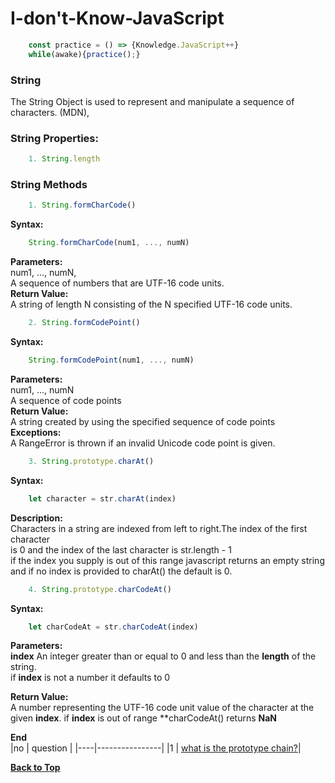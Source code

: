 # I-don't-Know-JavaScript
```javascript
    const practice = () => {Knowledge.JavaScript++}
    while(awake){practice();}
```
### String
The String Object is used to represent and manipulate a sequence of characters. (MDN),

### String Properties:
```javascript 
    1. String.length 
```

### String Methods
```javascript
    1. String.formCharCode()
```
**Syntax:**<br/>
```javascript
    String.formCharCode(num1, ..., numN)
```
**Parameters:**<br/>
    num1, ..., numN,<br/>
    A sequence of numbers that are UTF-16 code units.<br/>
**Return Value:**<br/>
    A string of length N consisting of the N specified UTF-16 code units.<br/>
    
```javascript
    2. String.formCodePoint()
```
**Syntax:**<br/>
```javascript
    String.formCodePoint(num1, ..., numN)
```
**Parameters:**<br/>
    num1, ..., numN<br/>
    A sequence of code points<br>
**Return Value:**<br/>
    A string created by using the specified sequence of code points<br/>
**Exceptions:**<br/>
    A RangeError is thrown if an invalid Unicode code point is given.<br/>

```javascript
    3. String.prototype.charAt()
```
**Syntax:**<br/>
```javascript
    let character = str.charAt(index)
```
**Description:**<br/>
    Characters in a string are indexed from left to right.The index of the first character<br/> is 0 and the index of the last character is str.length - 1<br/> if the index you supply is out of this range javascript returns an empty string<br/> and if no index is provided to charAt() the default is 0.<br/>

```javascript
    4. String.prototype.charCodeAt()
```
**Syntax:**<br/>
```javascript
    let charCodeAt = str.charCodeAt(index)
```
**Parameters:**<br/>
**index** An integer greater than or equal to 0 and less than the **length** of the string.<br/>if **index** is not a number it defaults to 0

**Return Value:**<br/>
A number representing the UTF-16 code unit value of the character at the <br/> given **index**. if **index** is out of range **charCodeAt() returns **NaN**



**End**<br/>
|no | question |
|----|----------------|
|1   | [what is the prototype chain?](#)|


**[Back to Top](#String)**


